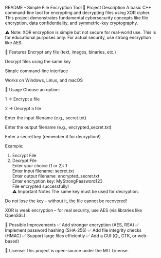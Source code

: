 README - Simple File Encryption Tool
🔐 Project Description
A basic C++ command-line tool for encrypting and decrypting files using XOR cipher. This project demonstrates fundamental cybersecurity concepts like file encryption, data confidentiality, and symmetric-key cryptography.

⚠️ Note: XOR encryption is simple but not secure for real-world use. This is for educational purposes only. For actual security, use strong encryption like AES.

🚀 Features
Encrypt any file (text, images, binaries, etc.)

Decrypt files using the same key

Simple command-line interface

Works on Windows, Linux, and macOS

📝 Usage
Choose an option:

1 → Encrypt a file

2 → Decrypt a file

Enter the input filename (e.g., secret.txt)

Enter the output filename (e.g., encrypted_secret.txt)

Enter a secret key (remember it for decryption!)

Example:

1. Encrypt File  
2. Decrypt File  
Enter your choice (1 or 2): 1  
Enter input filename: secret.txt  
Enter output filename: encrypted_secret.txt  
Enter encryption key: MyStrongPassword123  
File encrypted successfully!  
⚠️ Important Notes
The same key must be used for decryption.

Do not lose the key – without it, the file cannot be recovered!

XOR is weak encryption – for real security, use AES (via libraries like OpenSSL).

📌 Possible Improvements
✅ Add stronger encryption (AES, RSA)
✅ Implement password hashing (SHA-256)
✅ Add file integrity checks (HMAC)
✅ Support large files efficiently
✅ Add a GUI (Qt, GTK, or web-based)

📜 License
This project is open-source under the MIT License.
